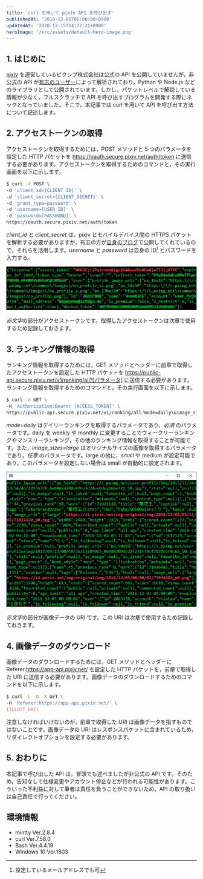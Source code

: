 ```yaml
---
title: 'curl を用いて pixiv API を呼び出す'
publishedAt: '2018-12-05T00:00:00+0900'
updatedAt: '2020-12-15T14:27:21+0900'
heroImage: '/src/assets/default-hero-image.png'
---
```


## 1. はじめに

[pixiv](https://www.pixiv.net/) を運営しているピクシブ株式会社は公式の API を公開していませんが，非公式の API が[有志のユーザー](https://github.com/upbit/pixivpy/wiki)によって解析されており，Python や Node.js などのライブラリとして公開されています。しかし，パケットレベルで解説している情報が少なく，フルスクラッチで API を呼び出すプログラムを開発する際にネックとなっていました。そこで，本記事では curl を用いて API を呼び出す方法について記述します。

## 2. アクセストークンの取得

アクセストークンを取得するためには，POST メソッドと 5 つのパラメータを設定した HTTP パケットを https://oauth.secure.pixiv.net/auth/token に送信する必要があります。アクセストークンを取得するためのコマンドと，その実行画面を以下に示します。

```bash
$ curl -X POST \
-d 'client_id=[CLIENT_ID]' \
-d 'client_secret=[CLIENT_SECRET]' \
-d 'grant_type=password' \
-d 'username=[USER_ID]' \
-d 'password=[PASSWORD]' \
https://oauth.secure.pixiv.net/auth/token
```

_client_id_ と _client_secret_ は，pixiv とモバイルデバイス間の HTTPS パケットを解析する必要がありますが，有志の方が[自身のブログ](http://blog.imaou.com/opensource/2014/10/09/pixiv_api_for_ios_update.html)で公開してくれているので，それらを活用します。_username_ と _password_ は自身の ID[^1] とパスワードを入力する。

[^1]: 設定しているメールアドレスでも可

![](9773dd2e38ea7ac98df0d7d6c110ace0.PNG)

*赤文字*の部分がアクセストークンです。取得したアクセストークンは次章で使用するため記録しておきます。

## 3. ランキング情報の取得

ランキング情報を取得するためには，GET メソッドとヘッダーに前章で取得したアクセストークンを設定した HTTP パケットを https://public-api.secure.pixiv.net/v1/ranking/all?[パラメータ] に送信する必要があります。ランキング情報を取得するためのコマンドと，その実行画面を以下に示します。

```bash
$ curl -X GET \
-H 'Authorization:Bearer [ACCESS_TOKEN]' \
https://public-api.secure.pixiv.net/v1/ranking/all?mode=daily\&image_sizes=large
```

_mode=daily_ はデイリーランキングを取得するパラメータであり，_必須_ のパラメータです。daily を weekly や monthly に変更することでウィークリーランキングやマンスリーランキング，その他のランキング情報を取得することが可能です。また，_image_sizes=large_ はオリジナルサイズの画像を取得するパラメータであり，_任意_ のパラメータです。large の他に，small や medium が設定可能であり，このパラメータを設定しない場合は small が自動的に設定されます。

![](834787ddc6b404fe7b9d2ee78bb7472f.PNG)

*赤文字*の部分が画像データの URI です。この URI は次章で使用するため記録しておきます。

## 4. 画像データのダウンロード

画像データのダウンロードするためには，GET メソッドとヘッダーに Referer:https://app-api.pixiv.net/ を設定した HTTP パケットを，前章で取得した URI に送信する必要があります。画像データのダウンロードするためのコマンドを以下に示します。

```bash
$ curl -L -O -X GET \
-H 'Referer:https://app-api.pixiv.net/' \
[ILLUST_URI]
```

注意しなければいけないのが，前章で取得した URI は画像データを指すものではないことです。画像データの URI はレスポンスパケットに含まれているため，リダイレクトオプションを設定する必要があります。

## 5. おわりに

本記事で呼び出した API は，冒頭でも述べましたが非公式の API です。そのため，告知なしで仕様変更やアカウント停止などが行われる可能性があります。こういった不利益に対して筆者は責任を負うことができないため，API の取り扱いは自己責任で行ってください。

## 環境情報

- mintty Ver.2.8.4
- curl Ver.7.58.0
- Bash Ver.4.4.19
- Windows 10 Ver.1803
